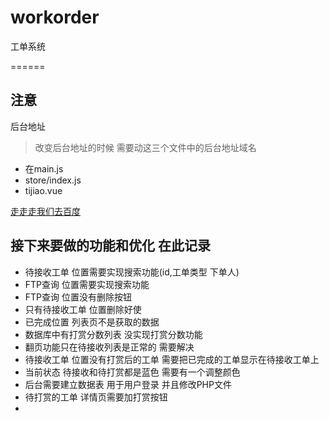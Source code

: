 # workorder
工单系统

======
## 注意
后台地址 
>改变后台地址的时候  需要动这三个文件中的后台地址域名

* 在main.js 
* store/index.js 
* tijiao.vue 

[走走走我们去百度](https://www.baidu.com/)


## 接下来要做的功能和优化  在此记录
* 待接收工单 位置需要实现搜索功能(id,工单类型 下单人)
* FTP查询 位置需要实现搜索功能
* FTP查询 位置没有删除按钮
* 只有待接收工单 位置删除好使
* 已完成位置 列表页不是获取的数据
* 数据库中有打赏分数列表  没实现打赏分数功能
* 翻页功能只在待接收列表是正常的 需要解决
* 待接收工单 位置没有打赏后的工单 需要把已完成的工单显示在待接收工单上
* 当前状态 待接收和待打赏都是蓝色 需要有一个调整颜色
* 后台需要建立数据表 用于用户登录 并且修改PHP文件
* 待打赏的工单 详情页需要加打赏按钮
* 

